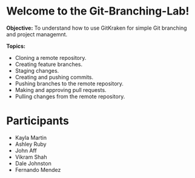 # Welcome to the Git-Branching-Lab!

**Objective:** To understand how to use GitKraken for simple Git branching and project managemnt.

**Topics:**
- Cloning a remote repository.
- Creating feature branches.
- Staging changes.
- Creating and pushing commits.
- Pushing branches to the remote repository.
- Making and approving pull requests.
- Pulling changes from the remote repository.

# Participants
- Kayla Martin
- Ashley Ruby
- John Aff
- Vikram Shah
- Dale Johnston
- Fernando Mendez